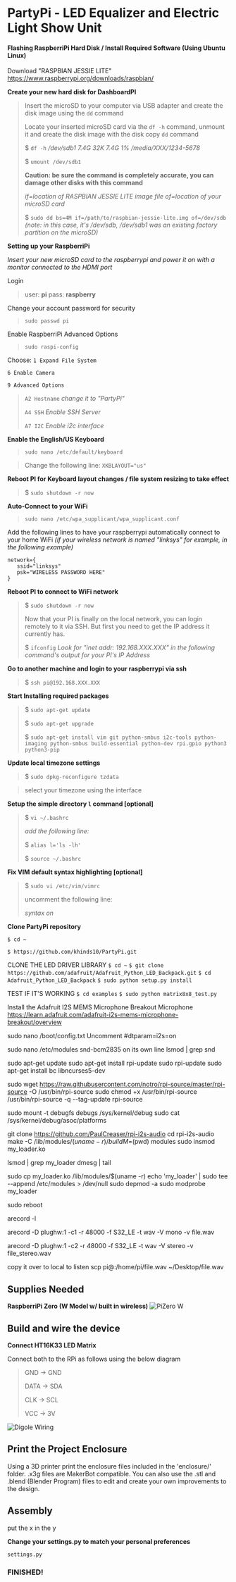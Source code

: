 # PartyPi - LED Equalizer and Electric Light Show Unit

#### Flashing RaspberriPi Hard Disk / Install Required Software (Using Ubuntu Linux)

Download "RASPBIAN JESSIE LITE"
https://www.raspberrypi.org/downloads/raspbian/

**Create your new hard disk for DashboardPI**
>Insert the microSD to your computer via USB adapter and create the disk image using the `dd` command
>
> Locate your inserted microSD card via the `df -h` command, unmount it and create the disk image with the disk copy `dd` command
> 
> $ `df -h`
> */dev/sdb1       7.4G   32K  7.4G   1% /media/XXX/1234-5678*
> 
> $ `umount /dev/sdb1`
> 
> **Caution: be sure the command is completely accurate, you can damage other disks with this command**
> 
> *if=location of RASPBIAN JESSIE LITE image file*
> *of=location of your microSD card*
> 
> $ `sudo dd bs=4M if=/path/to/raspbian-jessie-lite.img of=/dev/sdb`
> *(note: in this case, it's /dev/sdb, /dev/sdb1 was an existing factory partition on the microSD)*

**Setting up your RaspberriPi**

*Insert your new microSD card to the raspberrypi and power it on with a monitor connected to the HDMI port*

Login
> user: **pi**
> pass: **raspberry**

Change your account password for security
>`sudo passwd pi`

Enable RaspberriPi Advanced Options
>`sudo raspi-config`

Choose:
`1 Expand File System`

`6 Enable Camera`

`9 Advanced Options`
>`A2 Hostname`
>*change it to "PartyPi"*
>
>`A4 SSH`
>*Enable SSH Server*
>
>`A7 I2C`
>*Enable i2c interface*

**Enable the English/US Keyboard**

>`sudo nano /etc/default/keyboard`

> Change the following line:
>`XKBLAYOUT="us"`

**Reboot PI for Keyboard layout changes / file system resizing to take effect**
>$ `sudo shutdown -r now`

**Auto-Connect to your WiFi**

>`sudo nano /etc/wpa_supplicant/wpa_supplicant.conf`

Add the following lines to have your raspberrypi automatically connect to your home WiFi
*(if your wireless network is named "linksys" for example, in the following example)*

	network={
	   ssid="linksys"
	   psk="WIRELESS PASSWORD HERE"
	}

**Reboot PI to connect to WiFi network**

>$ `sudo shutdown -r now`
>
>Now that your PI is finally on the local network, you can login remotely to it via SSH.
>But first you need to get the IP address it currently has.
>
>$ `ifconfig`
>*Look for "inet addr: 192.168.XXX.XXX" in the following command's output for your PI's IP Address*

**Go to another machine and login to your raspberrypi via ssh**

> $ `ssh pi@192.168.XXX.XXX`

**Start Installing required packages**

>$ `sudo apt-get update`
>
>$ `sudo apt-get upgrade`
>
>$ `sudo apt-get install vim git python-smbus i2c-tools python-imaging python-smbus build-essential python-dev rpi.gpio python3 python3-pip`

**Update local timezone settings**

>$ `sudo dpkg-reconfigure tzdata`

> select your timezone using the interface

**Setup the simple directory `l` command [optional]**

>$ `vi ~/.bashrc`
>
>*add the following line:*
>
>$ `alias l='ls -lh'`
>
>$ `source ~/.bashrc`

**Fix VIM default syntax highlighting [optional]**

>$ `sudo vi /etc/vim/vimrc`
>
>uncomment the following line:
>
>_syntax on_

**Clone PartyPi repository**

`$ cd ~`

`$ https://github.com/khinds10/PartyPi.git`


CLONE THE LED DRIVER LIBRARY
`$ cd ~`
`$ git clone https://github.com/adafruit/Adafruit_Python_LED_Backpack.git`
`$ cd Adafruit_Python_LED_Backpack`
`$ sudo python setup.py install`

TEST IF IT'S WORKING
`$ cd examples`
`$ sudo python matrix8x8_test.py`


Install the Adafruit I2S MEMS Microphone Breakout Microphone
https://learn.adafruit.com/adafruit-i2s-mems-microphone-breakout/overview



sudo nano /boot/config.txt
Uncomment #dtparam=i2s=on

sudo nano /etc/modules
snd-bcm2835 on its own line
lsmod | grep snd

sudo apt-get update
sudo apt-get install rpi-update
sudo rpi-update
sudo apt-get install bc libncurses5-dev

sudo wget https://raw.githubusercontent.com/notro/rpi-source/master/rpi-source -O /usr/bin/rpi-source
sudo chmod +x /usr/bin/rpi-source
/usr/bin/rpi-source -q --tag-update
rpi-source


sudo mount -t debugfs debugs /sys/kernel/debug
sudo cat /sys/kernel/debug/asoc/platforms

git clone https://github.com/PaulCreaser/rpi-i2s-audio
cd rpi-i2s-audio
make -C /lib/modules/$(uname -r )/build M=$(pwd) modules
sudo insmod my_loader.ko

lsmod | grep my_loader
dmesg | tail

sudo cp my_loader.ko /lib/modules/$(uname -r)
echo 'my_loader' | sudo tee --append /etc/modules > /dev/null
sudo depmod -a
sudo modprobe my_loader

sudo reboot

arecord -l


arecord -D plughw:1 -c1 -r 48000 -f S32_LE -t wav -V mono -v file.wav

arecord -D plughw:1 -c2 -r 48000 -f S32_LE -t wav -V stereo -v file_stereo.wav

copy it over to local to listen
scp pi@<local-ip>:/home/pi/file.wav ~/Desktop/file.wav



## Supplies Needed

**RaspberriPi Zero (W Model w/ built in wireless)**
![PiZero W](https://raw.githubusercontent.com/khinds10/PartyPi/master/construction/pizero.jpg "PiZero W")

## Build and wire the device

**Connect HT16K33 LED Matrix**

Connect both to the RPi as follows using the below diagram

> GND -> GND
>
> DATA -> SDA
>
> CLK -> SCL
>
> VCC -> 3V

![Digole Wiring ](https://raw.githubusercontent.com/khinds10/PartyPi/master/construction/wiring-diagram.png "Digole Wiring")

## Print the Project Enclosure

Using a 3D printer print the enclosure files included in the 'enclosure/' folder. .x3g files are MakerBot compatible. 
You can also use the .stl and .blend (Blender Program) files to edit and create your own improvements to the design.

## Assembly

put the x in the y

**Change your settings.py to match your personal preferences**

`settings.py`

### FINISHED!
